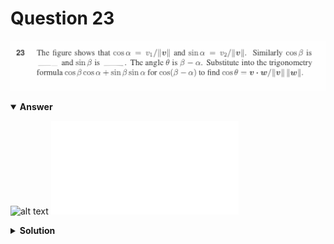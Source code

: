 # Question 23
![alt text](q23.png)

<details open>
<summary><b>Answer</b></summary>

![alt text](a23.svg)
![alt text](a23.py)
</details>

<details>
<summary><b>Solution</b></summary>

![alt text](s23.png)

    </details>